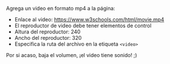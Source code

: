 Agrega un video en formato mp4 a la página:

* Enlace al video: https://www.w3schools.com/html/movie.mp4
* El reproductor de video debe tener elementos de control
* Altura del reproductor: 240
* Ancho del reproductor: 320
* Especifica la ruta del archivo en la etiqueta `<video>`

Por si acaso, baja el volumen, ¡el video tiene sonido! ;)
